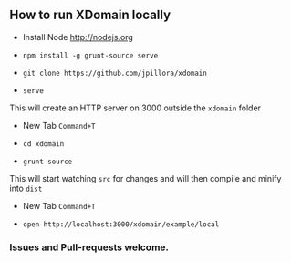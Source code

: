 ## How to run XDomain locally

* Install Node http://nodejs.org

* `npm install -g grunt-source serve`

* `git clone https://github.com/jpillora/xdomain`

* `serve`

This will create an HTTP server on 3000 outside the `xdomain` folder

* New Tab `Command+T`

* `cd xdomain`

* `grunt-source`

This will start watching `src` for changes and will then compile and minify into `dist`

* New Tab `Command+T`

* `open http://localhost:3000/xdomain/example/local`

### Issues and Pull-requests welcome.